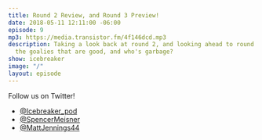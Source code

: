 ```yaml
---
title: Round 2 Review, and Round 3 Preview!
date: 2018-05-11 12:11:00 -06:00
episode: 9
mp3: https://media.transistor.fm/4f146dcd.mp3
description: Taking a look back at round 2, and looking ahead to round 3! Who are
  the goalies that are good, and who's garbage?
show: icebreaker
image: "/"
layout: episode
---
```


Follow us on Twitter!

* [@Icebreaker_pod](https://twitter.com/icebreaker_pod)
* [@SpencerMeisner](https://twitter.com/spencermeisner)
* [@MattJennings44](https://twitter.com/mattjennings44)

